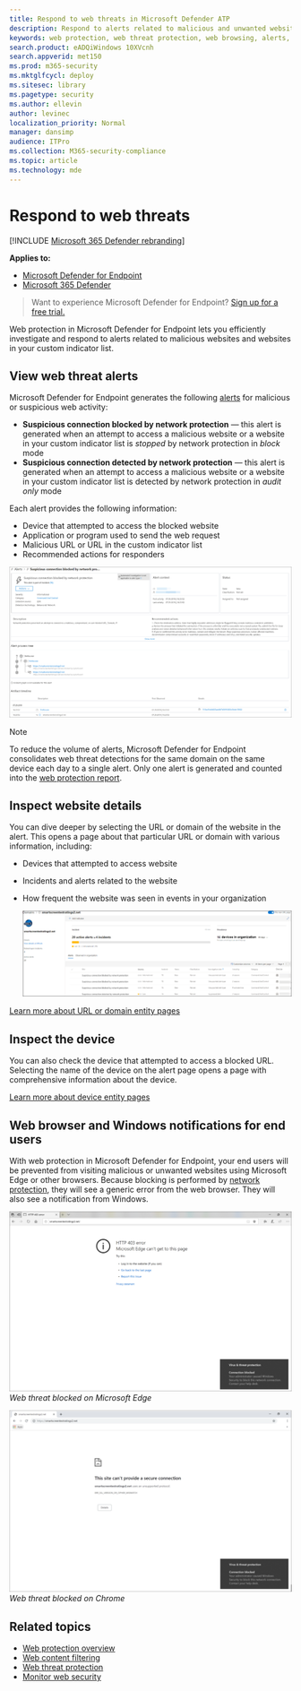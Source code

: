 ```yaml
---
title: Respond to web threats in Microsoft Defender ATP
description: Respond to alerts related to malicious and unwanted websites. Understand how web threat protection informs end users through their web browsers and Windows notifications
keywords: web protection, web threat protection, web browsing, alerts, response, security, phishing, malware, exploit, websites, network protection, Edge, Internet Explorer, Chrome, Firefox, web browser, notifications, end users, Windows notifications, blocking page,
search.product: eADQiWindows 10XVcnh
search.appverid: met150
ms.prod: m365-security
ms.mktglfcycl: deploy
ms.sitesec: library
ms.pagetype: security
ms.author: ellevin
author: levinec
localization_priority: Normal
manager: dansimp
audience: ITPro
ms.collection: M365-security-compliance
ms.topic: article
ms.technology: mde
---
```


# Respond to web threats

[!INCLUDE [Microsoft 365 Defender rebranding](../../includes/microsoft-defender.md)]

**Applies to:**
- [Microsoft Defender for Endpoint](https://go.microsoft.com/fwlink/p/?linkid=2154037)
- [Microsoft 365 Defender](https://go.microsoft.com/fwlink/?linkid=2118804)

>Want to experience Microsoft Defender for Endpoint? [Sign up for a free trial.](https://www.microsoft.com/microsoft-365/windows/microsoft-defender-atp?ocid=docs-wdatp-main-abovefoldlink&rtc=1)

Web protection in Microsoft Defender for Endpoint lets you efficiently investigate and respond to alerts related to malicious websites and websites in your custom indicator list.

## View web threat alerts
Microsoft Defender for Endpoint generates the following [alerts](manage-alerts.md) for malicious or suspicious web activity:
- **Suspicious connection blocked by network protection** — this alert is generated when an attempt to access a malicious website or a website in your custom indicator list is *stopped* by network protection in *block* mode
- **Suspicious connection detected by network protection** — this alert is generated when an attempt to access a malicious website or a website in your custom indicator list is detected by network protection in *audit only* mode

Each alert provides the following information: 
- Device that attempted to access the blocked website
- Application or program used to send the web request
- Malicious URL or URL in the custom indicator list
- Recommended actions for responders

![Image of an alert related to web threat protection](images/wtp-alert.png)

>[!Note]
>To reduce the volume of alerts, Microsoft Defender for Endpoint consolidates web threat detections for the same domain on the same device each day to a single alert. Only one alert is generated and counted into the [web protection report](web-protection-monitoring.md).

## Inspect website details
You can dive deeper by selecting the URL or domain of the website in the alert. This opens a page about that particular URL or domain with various information, including:
- Devices that attempted to access website
- Incidents and alerts related to the website
- How frequent the website was seen in events in your organization

    ![Image of the domain or URL entity details page](images/wtp-website-details.png)

[Learn more about URL or domain entity pages](investigate-domain.md)

## Inspect the device
You can also check the device that attempted to access a blocked URL. Selecting the name of the device on the alert page opens a page with comprehensive information about the device.

[Learn more about device entity pages](investigate-machines.md)

## Web browser and Windows notifications for end users

With web protection in Microsoft Defender for Endpoint, your end users will be prevented from visiting malicious or unwanted websites using Microsoft Edge or other browsers. Because blocking is performed by [network protection](network-protection.md), they will see a generic error from the web browser. They will also see a notification from Windows.

![Image of Microsoft Edge showing a 403 error and the Windows notification](images/wtp-browser-blocking-page.png)
*Web threat blocked on Microsoft Edge*

![Image of Chrome web browser showing a secure connection warning and the Windows notification](images/wtp-chrome-browser-blocking-page.png)
*Web threat blocked on Chrome*

## Related topics
- [Web protection overview](web-protection-overview.md)
- [Web content filtering](web-content-filtering.md)
- [Web threat protection](web-threat-protection.md)
- [Monitor web security](web-protection-monitoring.md)

